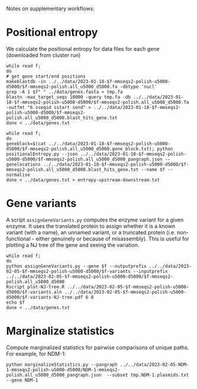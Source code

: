Notes on supplementary workflows:

# Positional entropy

We calculate the positional entropy for data files for each gene (downloaded from cluster run)
```
while read f;
do
# get gene start/end positions
makeblastdb -in ../../data/2023-01-18-$f-mmseqs2-polish-u5000-d5000/$f-mmseqs2-polish.all_u5000_d5000.fa -dbtype 'nucl'
grep -A 1 $f" " ../data/genes.fasta > tmp.fa
blastn -max_target_seqs 10000 -query tmp.fa -db ../../data/2023-01-18-$f-mmseqs2-polish-u5000-d5000/$f-mmseqs2-polish.all_u5000_d5000.fa -outfmt "6 sseqid sstart send" > ../../data/2023-01-18-$f-mmseqs2-polish-u5000-d5000/$f-mmseqs2-polish.all_u5000_d5000.blast_hits_gene.txt
done < ../data/genes.txt 

while read f;  
do
geneblock=$(cat ../../data/2023-01-18-$f-mmseqs2-polish-u5000-d5000/$f-mmseqs2-polish.all_u5000_d5000.gene_block.txt); python positionalEntropy.py --json ../../data/2023-01-18-$f-mmseqs2-polish-u5000-d5000/$f-mmseqs2-polish.all_u5000_d5000_pangraph.json --genelocations ../../data/2023-01-18-$f-mmseqs2-polish-u5000-d5000/$f-mmseqs2-polish.all_u5000_d5000.blast_hits_gene.txt --name $f --normalise
done < ../data/genes.txt > entropy-upstream-downstream.txt
```


# Gene variants

A script `assignGeneVariants.py` computes the enzyme variant for a given enzyme. It uses the translated protein to assign whether it is a known variant (with a name), an unnamed variant, or a truncated protein (i.e. non-functional - either genuinely or because of misassembly). This is useful for plotting a NJ tree of the gene and seeing the variation. 

```
while read f;
do
python assignGeneVariants.py --gene $f --outputprefix ../../data/2023-02-05-$f-mmseqs2-polish-u5000-d5000/$f-variants --inputprefix ../../data/2023-02-05-$f-mmseqs2-polish-u5000-d5000/$f-mmseqs2-polish.all_u5000_d5000
Rscript plot-NJ-tree.R ../../data/2023-02-05-$f-mmseqs2-polish-u5000-d5000/$f-variants.aln ../../data/2023-02-05-$f-mmseqs2-polish-u5000-d5000/$f-variants-NJ-tree.pdf 6 8
echo $f
done < ../data/genes.txt
```

# Marginalize statistics

Compute marginalized statistics for pairwise comparisons of unique paths. For example, for NDM-1:

```
python marginalizeStatistics.py --pangraph ../../data/2023-02-05-NDM-1-mmseqs2-polish-u5000-d5000/NDM-1-mmseqs2-polish.all_u5000_d5000_pangraph.json  --subset tmp.NDM-1.plasmids.txt --gene NDM-1
```
